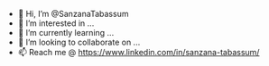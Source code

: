 - 👋 Hi, I’m @SanzanaTabassum
- 👀 I’m interested in ...
- 🌱 I’m currently learning ...
- 💞️ I’m looking to collaborate on ...
- 📫 Reach me @ https://www.linkedin.com/in/sanzana-tabassum/

<!---
SanzanaTabassum/SanzanaTabassum is a ✨ special ✨ repository because its `README.md` (this file) appears on your GitHub profile.
You can click the Preview link to take a look at your changes.
--->
